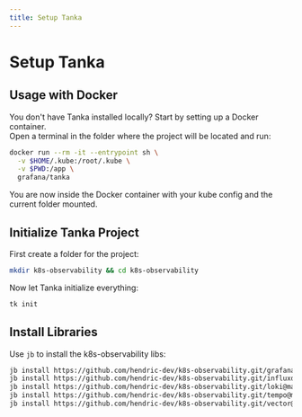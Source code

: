 ```yaml
---
title: Setup Tanka
---
```


# Setup Tanka

## Usage with Docker

You don't have Tanka installed locally? Start by setting up a Docker container. \
Open a terminal in the folder where the project will be located and run:

```sh
docker run --rm -it --entrypoint sh \
  -v $HOME/.kube:/root/.kube \
  -v $PWD:/app \
  grafana/tanka
```

You are now inside the Docker container with your kube config and the current folder mounted.

## Initialize Tanka Project

First create a folder for the project:

```sh
mkdir k8s-observability && cd k8s-observability
```

Now let Tanka initialize everything:

```sh
tk init
```

## Install Libraries

Use `jb` to install the k8s-observability libs:

```sh
jb install https://github.com/hendric-dev/k8s-observability.git/grafana@main &&
jb install https://github.com/hendric-dev/k8s-observability.git/influxdb@main &&
jb install https://github.com/hendric-dev/k8s-observability.git/loki@main &&
jb install https://github.com/hendric-dev/k8s-observability.git/tempo@main &&
jb install https://github.com/hendric-dev/k8s-observability.git/vector@main
```
